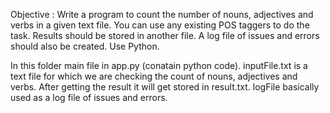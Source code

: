 Objective : Write a program to count the number of nouns, adjectives and verbs in a given text file. You can use any existing POS taggers to do the task. Results should be stored in another file. A log file of issues and errors should also be created. Use Python.

In this folder main file in app.py (conatain python code).
inputFile.txt is a text file for which we are checking the count of nouns, adjectives and verbs.
After getting the result it will get stored in result.txt.
logFile basically used as a log file of issues and errors. 